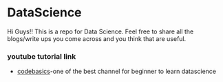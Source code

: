 # DataScience
Hi Guys!! This is a repo for Data Science. Feel free to share all the blogs/write ups you come across and you think that are useful. 

### youtube tutorial link

- [codebasics](https://www.youtube.com/c/codebasics/playlists)-one of the best channel for beginner to learn datascience
